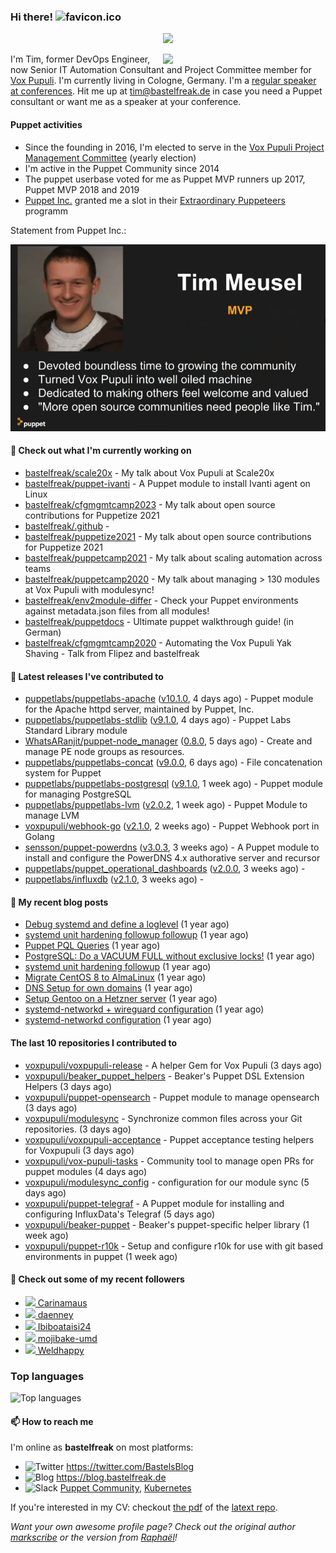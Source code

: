 ### Hi there! ![favicon.ico](https://raw.githubusercontent.com/bastelfreak/bastelfreak/master/favicon.ico)

<p align="center">
  <a href="https://github.com/ryo-ma/github-profile-trophy"><img src="https://github-profile-trophy.vercel.app/?username=bastelfreak&theme=darkhub&margin-w=15&margin-h=15&no-frame=true&column=5"/></a>
</p>

<img align="right" src="https://avatars.githubusercontent.com/bastelfreak" width="260">

I'm Tim, former DevOps Engineer, now Senior IT Automation Consultant and Project
Committee member for [Vox Pupuli](https://voxpupuli.org).
I'm currently living in Cologne, Germany. I'm a
[regular speaker at conferences](https://github.com/bastelfreak/talks#collection-of-talks-proposals-and-related-stuff).
Hit me up at [tim@bastelfreak.de](mailto:tim@bastelfeak.de) in case you need a
Puppet consultant or want me as a speaker at your conference.

#### Puppet activities

* Since the founding in 2016, I'm elected to serve in the [Vox Pupuli Project Management Committee](https://voxpupuli.org/blog/2016/10/12/pmc-election-results/) (yearly election)
* I'm active in the Puppet Community since 2014
* The puppet userbase voted for me as Puppet MVP runners up 2017, Puppet MVP 2018 and 2019
* [Puppet Inc.](https://puppet.com) granted me a slot in their [Extraordinary Puppeteers](https://puppet-champions.github.io/profiles.html) programm

Statement from Puppet Inc.:

![mvp statement](https://raw.githubusercontent.com/bastelfreak/bastelfreak/master/MVP.png)

#### 🌱 Check out what I'm currently working on


- [bastelfreak/scale20x](https://github.com/bastelfreak/scale20x) - My talk about Vox Pupuli at Scale20x
- [bastelfreak/puppet-ivanti](https://github.com/bastelfreak/puppet-ivanti) - A Puppet module to install Ivanti agent on Linux
- [bastelfreak/cfgmgmtcamp2023](https://github.com/bastelfreak/cfgmgmtcamp2023) - My talk about open source contributions for Puppetize 2021
- [bastelfreak/.github](https://github.com/bastelfreak/.github) - 
- [bastelfreak/puppetize2021](https://github.com/bastelfreak/puppetize2021) - My talk about open source contributions for Puppetize 2021
- [bastelfreak/puppetcamp2021](https://github.com/bastelfreak/puppetcamp2021) - My talk about scaling automation across teams
- [bastelfreak/puppetcamp2020](https://github.com/bastelfreak/puppetcamp2020) - My talk about managing &gt; 130 modules at Vox Pupuli with modulesync!
- [bastelfreak/env2module-differ](https://github.com/bastelfreak/env2module-differ) - Check your Puppet environments against metadata.json files from all modules!
- [bastelfreak/puppetdocs](https://github.com/bastelfreak/puppetdocs) - Ultimate puppet walkthrough guide! (in German)
- [bastelfreak/cfgmgmtcamp2020](https://github.com/bastelfreak/cfgmgmtcamp2020) - Automating the Vox Pupuli Yak Shaving - Talk from Flipez and bastelfreak

#### 🔭 Latest releases I've contributed to


- [puppetlabs/puppetlabs-apache](https://github.com/puppetlabs/puppetlabs-apache) ([v10.1.0](https://github.com/puppetlabs/puppetlabs-apache/releases/tag/v10.1.0), 4 days ago) - Puppet module for the Apache httpd server, maintained by Puppet, Inc. 
- [puppetlabs/puppetlabs-stdlib](https://github.com/puppetlabs/puppetlabs-stdlib) ([v9.1.0](https://github.com/puppetlabs/puppetlabs-stdlib/releases/tag/v9.1.0), 4 days ago) - Puppet Labs Standard Library module
- [WhatsARanjit/puppet-node_manager](https://github.com/WhatsARanjit/puppet-node_manager) ([0.8.0](https://github.com/WhatsARanjit/puppet-node_manager/releases/tag/0.8.0), 5 days ago) - Create and manage PE node groups as resources.
- [puppetlabs/puppetlabs-concat](https://github.com/puppetlabs/puppetlabs-concat) ([v9.0.0](https://github.com/puppetlabs/puppetlabs-concat/releases/tag/v9.0.0), 6 days ago) - File concatenation system for Puppet
- [puppetlabs/puppetlabs-postgresql](https://github.com/puppetlabs/puppetlabs-postgresql) ([v9.1.0](https://github.com/puppetlabs/puppetlabs-postgresql/releases/tag/v9.1.0), 1 week ago) - Puppet module for managing PostgreSQL
- [puppetlabs/puppetlabs-lvm](https://github.com/puppetlabs/puppetlabs-lvm) ([v2.0.2](https://github.com/puppetlabs/puppetlabs-lvm/releases/tag/v2.0.2), 1 week ago) - Puppet Module to manage LVM
- [voxpupuli/webhook-go](https://github.com/voxpupuli/webhook-go) ([v2.1.0](https://github.com/voxpupuli/webhook-go/releases/tag/v2.1.0), 2 weeks ago) - Puppet Webhook port in Golang
- [sensson/puppet-powerdns](https://github.com/sensson/puppet-powerdns) ([v3.0.3](https://github.com/sensson/puppet-powerdns/releases/tag/v3.0.3), 3 weeks ago) - A Puppet module to install and configure the PowerDNS 4.x authorative server and recursor
- [puppetlabs/puppet_operational_dashboards](https://github.com/puppetlabs/puppet_operational_dashboards) ([v2.0.0](https://github.com/puppetlabs/puppet_operational_dashboards/releases/tag/v2.0.0), 3 weeks ago) - 
- [puppetlabs/influxdb](https://github.com/puppetlabs/influxdb) ([v2.1.0](https://github.com/puppetlabs/influxdb/releases/tag/v2.1.0), 3 weeks ago) - 

#### 📜 My recent blog posts


- [Debug systemd and define a loglevel](https://blog.bastelfreak.de/2022/02/debug-systemd-and-define-a-loglevel/) (1 year ago)
- [systemd unit hardening followup followup](https://blog.bastelfreak.de/2022/01/systemd-unit-hardening-followup-followup/) (1 year ago)
- [Puppet PQL Queries](https://blog.bastelfreak.de/2022/01/puppet-pql-queries/) (1 year ago)
- [PostgreSQL: Do a VACUUM FULL without exclusive locks!](https://blog.bastelfreak.de/2022/01/postgresql-do-a-vacuum-full-without-exclusive-locks/) (1 year ago)
- [systemd unit hardening followup](https://blog.bastelfreak.de/2022/01/systemd-unit-hardening-followup/) (1 year ago)
- [Migrate CentOS 8 to AlmaLinux](https://blog.bastelfreak.de/2022/01/migrate-centos-8-to-almalinux/) (1 year ago)
- [DNS Setup for own domains](https://blog.bastelfreak.de/2022/01/dns-setup-for-own-domains/) (1 year ago)
- [Setup Gentoo on a Hetzner server](https://blog.bastelfreak.de/2022/01/setup-gentoo-on-a-hetzner-server/) (1 year ago)
- [systemd-networkd &#43; wireguard configuration](https://blog.bastelfreak.de/2022/01/systemd-networkd-wireguard-configuration/) (1 year ago)
- [systemd-networkd configuration](https://blog.bastelfreak.de/2022/01/systemd-networkd-configuration/) (1 year ago)

#### The last 10 repositories I contributed to


- [voxpupuli/voxpupuli-release](https://github.com/voxpupuli/voxpupuli-release) - A helper Gem for Vox Pupuli (3 days ago)
- [voxpupuli/beaker_puppet_helpers](https://github.com/voxpupuli/beaker_puppet_helpers) - Beaker&#39;s Puppet DSL Extension Helpers (3 days ago)
- [voxpupuli/puppet-opensearch](https://github.com/voxpupuli/puppet-opensearch) - Puppet module to manage opensearch (3 days ago)
- [voxpupuli/modulesync](https://github.com/voxpupuli/modulesync) - Synchronize common files across your Git repositories. (3 days ago)
- [voxpupuli/voxpupuli-acceptance](https://github.com/voxpupuli/voxpupuli-acceptance) - Puppet acceptance testing helpers for Voxpupuli (3 days ago)
- [voxpupuli/vox-pupuli-tasks](https://github.com/voxpupuli/vox-pupuli-tasks) - Community tool to manage open PRs for puppet modules (4 days ago)
- [voxpupuli/modulesync_config](https://github.com/voxpupuli/modulesync_config) - configuration for our module sync (5 days ago)
- [voxpupuli/puppet-telegraf](https://github.com/voxpupuli/puppet-telegraf) - A Puppet module for installing and configuring InfluxData&#39;s Telegraf (5 days ago)
- [voxpupuli/beaker-puppet](https://github.com/voxpupuli/beaker-puppet) - Beaker&#39;s puppet-specific helper library (1 week ago)
- [voxpupuli/puppet-r10k](https://github.com/voxpupuli/puppet-r10k) - Setup and configure r10k for use with git based environments in puppet (1 week ago)

#### 👥 Check out some of my recent followers


- [<img src="https://avatars.githubusercontent.com/u/131788756?v=4" height="20"/> Carinamaus](https://github.com/Carinamaus)
- [<img src="https://avatars.githubusercontent.com/u/569574?u=b6f8f44b60657870b2afd38f4bb5756f4506b289&amp;v=4" height="20"/> daenney](https://github.com/daenney)
- [<img src="https://avatars.githubusercontent.com/u/128357418?v=4" height="20"/> Ibiboataisi24](https://github.com/Ibiboataisi24)
- [<img src="https://avatars.githubusercontent.com/u/6052586?u=1c27d2f6c33b9ce63ad9781f0bb9cbdc13c62702&amp;v=4" height="20"/> mojibake-umd](https://github.com/mojibake-umd)
- [<img src="https://avatars.githubusercontent.com/u/113218208?u=4c304cfb06f0ad89dee80bd5e857067702b10bbd&amp;v=4" height="20"/> Weldhappy](https://github.com/Weldhappy)

### Top languages

![Top languages](https://github-readme-stats.vercel.app/api/top-langs/?username=bastelfreak&hide_title=true)

#### 📫 How to reach me

I'm online as **bastelfreak** on most platforms:

- <img src="https://raw.githubusercontent.com/FortAwesome/Font-Awesome/master/svgs/brands/twitter.svg" width="20" alt="Twitter" /> https://twitter.com/BastelsBlog
- <img src="https://raw.githubusercontent.com/FortAwesome/Font-Awesome/master/svgs/brands/wordpress.svg" width="20" alt="Blog" /> https://blog.bastelfreak.de
- <img src="https://raw.githubusercontent.com/FortAwesome/Font-Awesome/master/svgs/brands/slack.svg" width="20" alt="Slack" /> [Puppet Community](https://slack.puppet.com/), [Kubernetes](https://slack.k8s.io/)

If you're interested in my CV: checkout [the pdf](https://github.com/bastelfreak/cv/raw/master/content-en.pdf) of the [latext repo](https://github.com/bastelfreak/cv#readme).

*Want your own awesome profile page? Check out the original author [markscribe](https://github.com/muesli/markscribe) or the version from [Raphaël](https://github.com/raphink/raphink#hi-there-)!*
